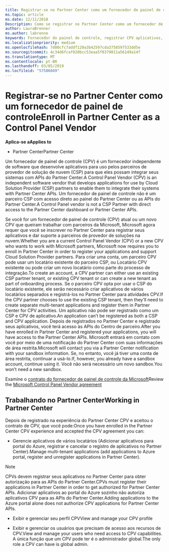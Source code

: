 ```yaml
---
title: Registrar-se no Partner Center como um fornecedor de painel de controle | Partner Center
ms.topic: article
ms.date: 12/11/2018
Description: Como se registrar no Partner Center como um fornecedor de painel de controle
author: LauraBrenner
ms.author: labrenne
keywords: Fornecedor do painel de controle, registrar CPV aplicativos, gerenciar aplicativos CPV
ms.localizationpriority: medium
ms.openlocfilehash: 7d00cfc7addf120a3b42597cda3758597533dd5e
ms.sourcegitcommit: 4c34d6fcaf020bcc53eaa5f0379011a56149a14f
ms.translationtype: MT
ms.contentlocale: pt-BR
ms.lasthandoff: 03/05/2019
ms.locfileid: "57586049"
---
```

# <a name="enroll-in-partner-center-as-a-control-panel-vendor"></a><span data-ttu-id="a8551-104">Registrar-se no Partner Center como um fornecedor de painel de controle</span><span class="sxs-lookup"><span data-stu-id="a8551-104">Enroll in Partner Center as a Control Panel Vendor</span></span>

<span data-ttu-id="a8551-105">**Aplica-se a**</span><span class="sxs-lookup"><span data-stu-id="a8551-105">**Applies to**</span></span>

- <span data-ttu-id="a8551-106">Partner Center</span><span class="sxs-lookup"><span data-stu-id="a8551-106">Partner Center</span></span>

<span data-ttu-id="a8551-107">Um fornecedor de painel de controle (CPV) é um fornecedor independente de software que desenvolve aplicativos para uso pelos parceiros de provedor de solução de nuvem (CSP) para que eles possam integrar seus sistemas com APIs do Partner Center.</span><span class="sxs-lookup"><span data-stu-id="a8551-107">A Control Panel Vendor (CPV) is an independent software vendor that develops applications for use by Cloud Solution Provider (CSP) partners to enable them to integrate their systems with Partner Center APIs.</span></span> <span data-ttu-id="a8551-108">Um fornecedor de painel de controle não é um parceiro CSP com acesso direto ao painel do Partner Center ou as APIs do Partner Center.</span><span class="sxs-lookup"><span data-stu-id="a8551-108">A Control Panel vendor is not a CSP Partner with direct access to the Partner Center dashboard or Partner Center APIs.</span></span>

<span data-ttu-id="a8551-109">Se você for um fornecedor de painel de controle (CPV) atual ou um novo CPV que queiram trabalhar com parceiros da Microsoft, Microsoft agora requer que você se inscrever no Partner Center para registrar seus aplicativos e dar suporte a parceiros de provedor de soluções na nuvem.</span><span class="sxs-lookup"><span data-stu-id="a8551-109">Whether you are a current Control Panel Vendor (CPV) or a new CPV who wants to work with Microsoft partners, Microsoft now requires you to enroll in Partner Center in order to register your applications and support Cloud Solution Provider partners.</span></span> <span data-ttu-id="a8551-110">Para criar uma conta, um parceiro CPV pode usar um locatário existente do parceiro CSP, ou Locatário CPV existente ou pode criar um novo locatário como parte do processo de integração.</span><span class="sxs-lookup"><span data-stu-id="a8551-110">To create an account, a CPV partner can either use an existing CSP partner tenant, or existing CPV tenant or can create a new tenant as part of onboarding process.</span></span> <span data-ttu-id="a8551-111">Se o parceiro CPV opta por usar o CSP do locatário existente, ele serão necessário criar aplicativos de vários locatários separados e registrá-los no Partner Center para atividades CPV.</span><span class="sxs-lookup"><span data-stu-id="a8551-111">If the CPV partner chooses to use the existing CSP tenant, then they’ll need to create separate multi-tenant applications and register them in Partner Center for CPV activities.</span></span> <span data-ttu-id="a8551-112">Um aplicativo não pode ser registrado como um CSP e CPV de aplicativo.</span><span class="sxs-lookup"><span data-stu-id="a8551-112">An application can’t be registered as both a CSP and CPV application.</span></span> <span data-ttu-id="a8551-113">Depois de registrados no Partner Center e registrado seus aplicativos, você terá acesso às APIs do Centro de parceiro.</span><span class="sxs-lookup"><span data-stu-id="a8551-113">After you have enrolled in Partner Center and registered your applications, you will have access to the Partner Center APIs.</span></span>  <span data-ttu-id="a8551-114">Microsoft entrará em contato com você por meio de uma notificação do Partner Center com suas informações de área restrita.</span><span class="sxs-lookup"><span data-stu-id="a8551-114">Microsoft will contact you via a Partner Center notification with your sandbox information.</span></span> <span data-ttu-id="a8551-115">Se, no entanto, você já tiver uma conta de área restrita, continuar a usá-lo.</span><span class="sxs-lookup"><span data-stu-id="a8551-115">If, however, you already have a sandbox account, continue using it.</span></span> <span data-ttu-id="a8551-116">Você não será necessário um novo sandbox.</span><span class="sxs-lookup"><span data-stu-id="a8551-116">You won’t need a new sandbox.</span></span>   

<span data-ttu-id="a8551-117">Examine o [contrato do fornecedor de painel de controle da Microsoft](https://go.microsoft.com/fwlink/?linkid=2055198)</span><span class="sxs-lookup"><span data-stu-id="a8551-117">Review the [Microsoft Control Panel Vendor agreement](https://go.microsoft.com/fwlink/?linkid=2055198)</span></span>


## <a name="working-in-partner-center"></a><span data-ttu-id="a8551-118">Trabalhando no Partner Center</span><span class="sxs-lookup"><span data-stu-id="a8551-118">Working in Partner Center</span></span>
<span data-ttu-id="a8551-119">Depois de registrado na experiência do Partner Center CPV e aceitou o contrato de CPV, que você pode:</span><span class="sxs-lookup"><span data-stu-id="a8551-119">Once you have enrolled in the Partner Center CPV experience and accepted the CPV agreement you can:</span></span>

- <span data-ttu-id="a8551-120">Gerencie aplicativos de vários locatários (Adicionar aplicativos para portal do Azure, registrar e cancelar o registro de aplicativos no Partner Center).</span><span class="sxs-lookup"><span data-stu-id="a8551-120">Manage multi-tenant applications (add applications to Azure portal, register and unregister applications in Partner Center).</span></span>

>[!Note] 
><span data-ttu-id="a8551-121">CPVs devem registrar seus aplicativos no Partner Center para obter autorização para as APIs do Partner Center.</span><span class="sxs-lookup"><span data-stu-id="a8551-121">CPVs must register their applications in Partner Center in order to get authorized for Partner Center APIs.</span></span> <span data-ttu-id="a8551-122">Adicionar aplicativos ao portal do Azure sozinho não autoriza aplicativos CPV para as APIs do Partner Center.</span><span class="sxs-lookup"><span data-stu-id="a8551-122">Adding applications to the Azure portal alone does not authorize CPV applications for Partner Center APIs.</span></span> 

- <span data-ttu-id="a8551-123">Exibir e gerenciar seu perfil CPV</span><span class="sxs-lookup"><span data-stu-id="a8551-123">View and manage your CPV profile</span></span> 

- <span data-ttu-id="a8551-124">Exibir e gerenciar os usuários que precisam de acesso aos recursos de CPV.</span><span class="sxs-lookup"><span data-stu-id="a8551-124">View and manage your users who need access to CPV capabilities.</span></span> <span data-ttu-id="a8551-125">A única função que um CPV pode ter é o administrador global.</span><span class="sxs-lookup"><span data-stu-id="a8551-125">The only role a CPV can have is global admin.</span></span>


